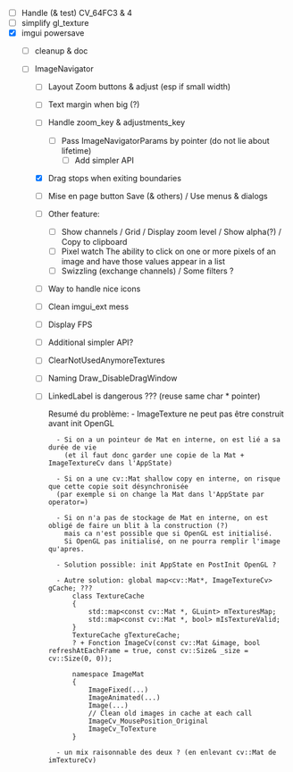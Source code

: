 * [ ] Handle (& test) CV_64FC3 & 4
* [ ] simplify gl_texture
* [X] imgui powersave 
  * [ ] cleanup & doc

  * [ ] ImageNavigator
    * [ ] Layout Zoom buttons & adjust (esp if small width)
    * [ ] Text margin when big (?)
    * [ ] Handle zoom_key & adjustments_key
      * [ ] Pass ImageNavigatorParams by pointer (do not lie about lifetime)
        * [ ] Add simpler API
    * [X] Drag stops when exiting boundaries
    * [ ] Mise en page button Save (& others) / Use menus & dialogs
    * [ ] Other feature: 
      * [ ] Show channels / Grid / Display zoom level / Show alpha(?) / Copy to clipboard
      * [ ] Pixel watch  The ability to click on one or more pixels of an image and have those values appear in a list
      * [ ] Swizzling (exchange channels) / Some filters ?
    * [ ] Way to handle nice icons
    * [ ] Clean imgui_ext mess
    * [ ] Display FPS
    * [ ] Additional simpler API?
    * [ ] ClearNotUsedAnymoreTextures
    * [ ] Naming Draw_DisableDragWindow
    * [ ] LinkedLabel is dangerous ??? (reuse same char * pointer)

        Resumé du problème:
            - ImageTexture ne peut pas être construit avant init OpenGL

            - Si on a un pointeur de Mat en interne, on est lié a sa durée de vie
              (et il faut donc garder une copie de la Mat + ImageTextureCv dans l'AppState)

            - Si on a une cv::Mat shallow copy en interne, on risque que cette copie soit désynchronisée
            (par exemple si on change la Mat dans l'AppState par operator=)

            - Si on n'a pas de stockage de Mat en interne, on est obligé de faire un blit à la construction (?)
              mais ca n'est possible que si OpenGL est initialisé.
              Si OpenGL pas initialisé, on ne pourra remplir l'image qu'apres.

            - Solution possible: init AppState en PostInit OpenGL ?

            - Autre solution: global map<cv::Mat*, ImageTextureCv> gCache; ???
                class TextureCache
                {
                    std::map<const cv::Mat *, GLuint> mTexturesMap;
                    std::map<const cv::Mat *, bool> mIsTextureValid;
                }
                TextureCache gTextureCache;
                ? + Fonction ImageCv(const cv::Mat &image, bool refreshAtEachFrame = true, const cv::Size& _size = cv::Size(0, 0));

                namespace ImageMat
                {
                    ImageFixed(...)
                    ImageAnimated(...)
                    Image(...)
                    // Clean old images in cache at each call
                    ImageCv_MousePosition_Original
                    ImageCv_ToTexture
                }

            - un mix raisonnable des deux ? (en enlevant cv::Mat de imTextureCv)


